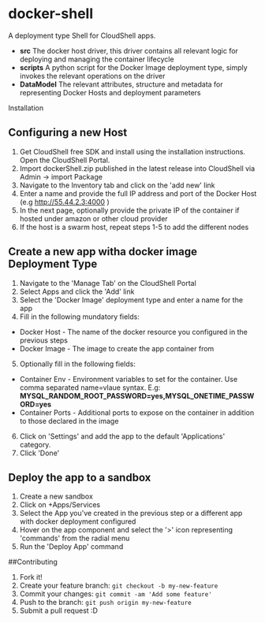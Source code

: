# docker-shell

A deployment type Shell for CloudShell apps. 
* **src** The docker host driver, this driver contains all relevant logic for deploying and managing the container lifecycle
* **scripts** A python script for the Docker Image deployment type, simply invokes the relevant operations on the driver
* **DataModel** The relevant attributes, structure and metadata for representing Docker Hosts and deployment parameters

Installation

## Configuring a new Host

1. Get CloudShell free SDK and install using the installation instructions. Open the CloudShell Portal.
2. Import dockerShell.zip published in the latest release into CloudShell via Admin -> import Package
3. Navigate to the Inventory tab and click on the 'add new' link
4. Enter a name and provide the full IP address and port of the Docker Host (e.g http://55.44.2.3:4000 )
5. In the next page, optionally provide the private IP of the container if hosted under amazon or other cloud provider
6. If the host is a swarm host, repeat steps 1-5 to add the different nodes

## Create a new app witha docker image Deployment Type
1. Navigate to the 'Manage Tab' on the CloudShell Portal
2. Select Apps and click the 'Add' link
3. Select the 'Docker Image' deployment type and enter a name for the app
4. Fill in the following mundatory fields: 
  * Docker Host - The name of the docker resource you configured in the previous steps
  * Docker Image - The image to create the app container from
5. Optionally fill in the following fields:
  * Container Env - Environment variables to set for the container. Use comma separated name=vlaue syntax. E.g: **MYSQL_RANDOM_ROOT_PASSWORD=yes,MYSQL_ONETIME_PASSWORD=yes**
  * Container Ports - Additional ports to expose on the container in addition to those declared in the image
6. Click on 'Settings' and add the app to the default 'Applications' category.
7. Click 'Done'

## Deploy the app to a sandbox
1. Create a new sandbox
2. Click on +Apps/Services
3. Select the App you've created in the previous step or a different app with docker deployment configured
4. Hover on the app component and select the '>' icon representing 'commands' from the radial menu
5. Run the 'Deploy App' command 

##Contributing

1. Fork it!
2. Create your feature branch: `git checkout -b my-new-feature`
3. Commit your changes: `git commit -am 'Add some feature'`
4. Push to the branch: `git push origin my-new-feature`
5. Submit a pull request :D


